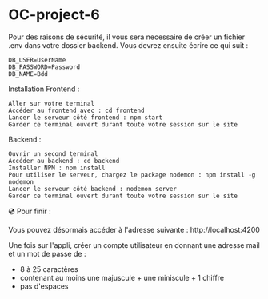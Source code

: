 # OC-project-6

Pour des raisons de sécurité, il vous sera necessaire de créer un fichier .env dans votre dossier backend. Vous devrez ensuite écrire ce qui suit :

    DB_USER=UserName 
    DB_PASSWORD=Password 
    DB_NAME=Bdd

Installation
Frontend :

    Aller sur votre terminal
    Accéder au frontend avec : cd frontend
    Lancer le serveur côté frontend : npm start
    Garder ce terminal ouvert durant toute votre session sur le site

Backend :

    Ouvrir un second terminal
    Accéder au backend : cd backend
    Installer NPM : npm install
    Pour utiliser le serveur, chargez le package nodemon : npm install -g nodemon
    Lancer le serveur côté backend : nodemon server
    Garder ce terminal ouvert durant toute votre session sur le site

💿 Pour finir :

Vous pouvez désormais accéder à l'adresse suivante : http://localhost:4200

Une fois sur l'appli, créer un compte utilisateur en donnant une adresse mail et un mot de passe de :
- 8 à 25 caractères
- contenant au moins une majuscule + une miniscule + 1 chiffre
- pas d'espaces


